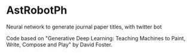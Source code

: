 # AstRobotPh
Neural network to generate journal paper titles, with twitter bot

Code based on "Generative Deep Learning: Teaching Machines to Paint, Write, Compose and Play" by David Foster. 
